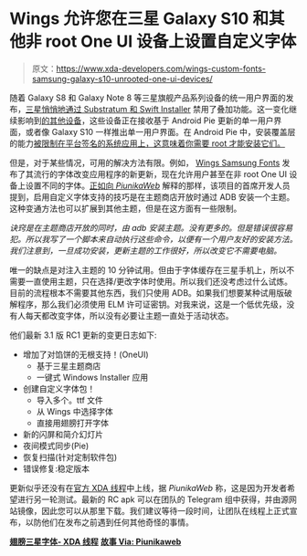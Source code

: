# Wings 允许您在三星 Galaxy S10 和其他非 root One UI 设备上设置自定义字体

> 原文：<https://www.xda-developers.com/wings-custom-fonts-samsung-galaxy-s10-unrooted-one-ui-devices/>

随着 Galaxy S8 和 Galaxy Note 8 等三星旗舰产品系列设备的统一用户界面的发布，[三星悄悄地通过 Substratum 和 Swift Installer](https://www.xda-developers.com/one-ui-blocks-substratum-swift-installer-samsung-galaxy-s8-galaxy-note-8/) 禁用了叠加功能。这一变化继续影响到[的其他设备](https://www.xda-developers.com/samsung-galaxy-s10-custom-overlay-themes-swift-installer-substratum/)，这些设备正在接收基于 Android Pie 更新的单一用户界面，或者像 Galaxy S10 一样推出单一用户界面。在 Android Pie 中，安装覆盖层的能力[被限制在平台签名的系统应用上，这意味着你需要 root 才能安装它们。](https://www.xda-developers.com/rootless-custom-themes-android-p/)

但是，对于某些情况，可用的解决方法有限。例如， [Wings Samsung Fonts](https://forum.xda-developers.com/galaxy-s8+/themes/fonts-wings-samsung-fonts-1200-root-t3710688) 发布了其流行的字体改变应用程序的新更新，现在允许用户甚至在非 root One UI 设备上设置不同的字体。[正如向 *PiunikaWeb*](https://piunikaweb.com/2019/04/11/exclusive-samsung-galaxy-s10-custom-font-support-arrives-via-wings-font-installer/) 解释的那样，该项目的首席开发人员提到，启用自定义字体支持的技巧是在主题商店开放时通过 ADB 安装一个主题。这种变通方法也可以扩展到其他主题，但是在这方面有一些限制。

*诀窍是在主题商店开放的同时，由 adb 安装主题。没有更多的。但是错误很容易犯。所以我写了一个脚本来自动执行这些命令，以便有一个用户友好的安装方法。我们注意到，一旦成功安装，更新主题的工作很好，所以改变它不需要电脑。*

唯一的缺点是对注入主题的 10 分钟试用。但由于字体缓存在三星手机上，所以不需要一直使用主题，只在选择/更改字体时使用。所以我们还没考虑过什么试炼。目前的流程根本不需要其他东西，我们只使用 ADB。如果我们想要某种试用版破解程序，那么我们必须使用 ELM 许可证密钥。对我来说，这是一个低优先级，没有人每天都改变字体，所以没有必要让主题一直处于活动状态。

他们最新 3.1 版 RC1 更新的变更日志如下:

*   增加了对馅饼的无根支持！(OneUI)
    *   基于三星主题商店
    *   一键式 Windows Installer 应用
*   创建自定义字体包！
    *   导入多个。ttf 文件
    *   从 Wings 中选择字体
    *   直接用翅膀打开字体
*   新的闪屏和简介幻灯片
*   夜间模式同步(Pie)
*   恢复扫描(针对定制软件包)
*   错误修复:稳定版本

更新似乎还没有在[官方 XDA 线程](https://forum.xda-developers.com/galaxy-s8+/themes/fonts-wings-samsung-fonts-1200-root-t3710688/)中上线，据 *PiunikaWeb* 称，这是因为开发者希望进行另一轮测试。最新的 RC apk 可以在团队的 Telegram 组中获得，并由源网站镜像，因此您可以从那里下载。我们建议等待一段时间，让团队在线程上正式宣布，以防他们在发布之前遇到任何其他奇怪的事情。

[**翅膀三星字体- XDA 线程**](https://forum.xda-developers.com/galaxy-s8+/themes/fonts-wings-samsung-fonts-1200-root-t3710688/) [**故事 Via: Piunikaweb**](https://piunikaweb.com/2019/04/11/exclusive-samsung-galaxy-s10-custom-font-support-arrives-via-wings-font-installer/)